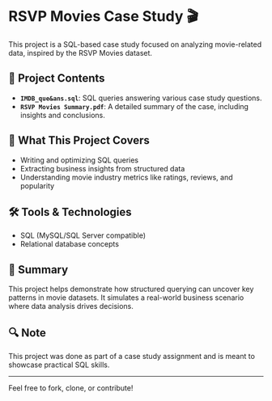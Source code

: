 # RSVP Movies Case Study 🎬

This project is a SQL-based case study focused on analyzing movie-related data, inspired by the RSVP Movies dataset.

## 📂 Project Contents

- **`IMDB_que&ans.sql`**: SQL queries answering various case study questions.
- **`RSVP Movies Summary.pdf`**: A detailed summary of the case, including insights and conclusions.

## 🧠 What This Project Covers

- Writing and optimizing SQL queries
- Extracting business insights from structured data
- Understanding movie industry metrics like ratings, reviews, and popularity

## 🛠️ Tools & Technologies

- SQL (MySQL/SQL Server compatible)
- Relational database concepts

## 📄 Summary

This project helps demonstrate how structured querying can uncover key patterns in movie datasets. It simulates a real-world business scenario where data analysis drives decisions.

## 🔍 Note

This project was done as part of a case study assignment and is meant to showcase practical SQL skills.

---

Feel free to fork, clone, or contribute!
